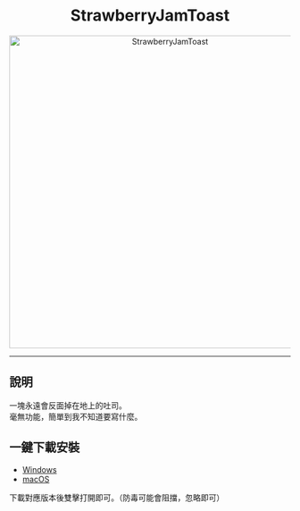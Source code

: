 <div align="center">
  <h1>StrawberryJamToast</h1>
  
  <img src="https://drive.google.com/file/d/13jlh-1gOUthRIDanTcqVIlUhXWG9xfMX/view?usp=sharing" 
       alt="StrawberryJamToast" 
       width="560" />
</div>

---

## 說明 
一塊永遠會反面掉在地上的吐司。  
毫無功能，簡單到我不知道要寫什麼。

## 一鍵下載安裝
- [Windows](https://github.com/YourName/StrawberryJamToast/releases/download/v1.0/StrawberryJamToast.exe)  
- [macOS](https://github.com/YourName/StrawberryJamToast/releases/download/v1.0/StrawberryJamToast.app.zip)

下載對應版本後雙擊打開即可。（防毒可能會阻擋，忽略即可）  

